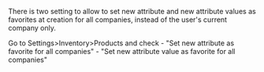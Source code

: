 There is two setting to allow to set new attribute and new attribute
values as favorites at creation for all companies, instead of the user's
current company only.

Go to Settings\>Inventory\>Products and check - "Set new attribute as
favorite for all companies" - "Set new attribute value as favorite for
all companies"
